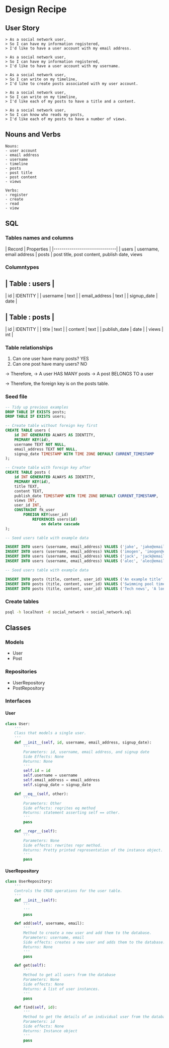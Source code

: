 # Design Recipe

## User Story

```
> As a social network user,
> So I can have my information registered,
> I'd like to have a user account with my email address.
 
> As a social network user,
> So I can have my information registered,
> I'd like to have a user account with my username.
 
> As a social network user,
> So I can write on my timeline,
> I'd like to create posts associated with my user account.
 
> As a social network user,
> So I can write on my timeline,
> I'd like each of my posts to have a title and a content.
 
> As a social network user,
> So I can know who reads my posts,
> I'd like each of my posts to have a number of views.
```
## Nouns and Verbs

```
Nouns:
- user account
- email address
- username
- timeline
- posts
- post title
- post content
- views

Verbs:
- register
- create
- read
- view
```

## SQL

### Tables names and columns

| Record        | Properties    |
|-------------------------------|
| users          | username, email address
| posts          | post title, post content, publish date, views

### Columntypes

| Table : users |
----------------
| id | IDENTITY |
| username | text |
| email_address | text |
| signup_date | date |

| Table : posts |
----------------
| id | IDENTITY |
| title | text |
| content | text |
| publish_date | date |
| views | int |

### Table relationships

1. Can one user have many posts? YES
2. Can one post have many users? NO

-> Therefore,
-> A user HAS MANY posts
-> A post BELONGS TO a user

-> Therefore, the foreign key is on the posts table.

### Seed file

```sql
-- Tidy up previous examples
DROP TABLE IF EXISTS posts;
DROP TABLE IF EXISTS users;

-- Create table without foreign key first
CREATE TABLE users (
    id INT GENERATED ALWAYS AS IDENTITY,
    PRIMARY KEY(id),
    username TEXT NOT NULL,
    email_address TEXT NOT NULL,
    signup_date TIMESTAMP WITH TIME ZONE DEFAULT CURRENT_TIMESTAMP
);

-- Create table with foreign key after
CREATE TABLE posts (
    id INT GENERATED ALWAYS AS IDENTITY,
    PRIMARY KEY(id),
    title TEXT,
    content TEXT,
    publish_date TIMESTAMP WITH TIME ZONE DEFAULT CURRENT_TIMESTAMP,
    views INT,
    user_id INT,
    CONSTRAINT fk_user
        FOREIGN KEY(user_id)
            REFERENCES users(id)
                on delete cascade
);

-- Seed users table with example data

INSERT INTO users (username, email_address) VALUES ('jake', 'jake@email.com');
INSERT INTO users (username, email_address) VALUES ('imogen', 'imogen@email.com');
INSERT INTO users (username, email_address) VALUES ('jack', 'jack@email.com');
INSERT INTO users (username, email_address) VALUES ('alec', 'alec@email.com');

-- Seed users table with example data

INSERT INTO posts (title, content, user_id) VALUES ('An example title', 'Hello, today I went to the shops.', 1);
INSERT INTO posts (title, content, user_id) VALUES ('Swimming pool times', 'Hello, today I went to the swimming pool.', 3);
INSERT INTO posts (title, content, user_id) VALUES ('Tech news', 'A long blog post about a particualr computing problem.', 2);

```

### Create tables

```bash
psql -h localhost -d social_network < social_network.sql
```

## Classes

### Models

- User
- Post

### Repositories

- UserRepository
- PostRepository

### Interfaces

#### User

```python
class User:
    '''
    Class that models a single user.
    '''
    def __init__(self, id, username, email_address, signup_date):
        '''
        Parameters: id, username, email address, and signup date
        Side Effects: None
        Returns: None
        '''
        self.id = id
        self.username = username
        self.email_address = email_address
        self.signup_date = signup_date

    def __eq__(self, other):
        '''
        Parameters: Other
        Side effects: reqrites eq method
        Returns: statement asserting self == other.
        '''
        pass

    def __repr__(self):
        '''
        Parameters: None
        Side effects: rewrites repr method.
        Returns: Pretty printed representation of the instance object.
        '''
        pass

```

#### UserRepository

```python
class UserRepository:
    '''
    Controls the CRUD operations for the user table.
    '''
    def __init__(self):
        '''
        '''
        pass

    def add(self, username, email):
        '''
        Method to create a new user and add them to the database.
        Parameters: username, email
        Side effects: creates a new user and adds them to the database.
        Returns: None
        '''
        pass

    def get(self):
        '''
        Method to get all users from the database
        Parameters: None
        Side effects: None
        Returns: A list of user instances.
        '''
        pass

    def find(self, id):
        '''
        Method to get the details of an individual user from the database.
        Parameters: id
        Side effects: None
        Returns: Instance object
        '''
        pass
```
